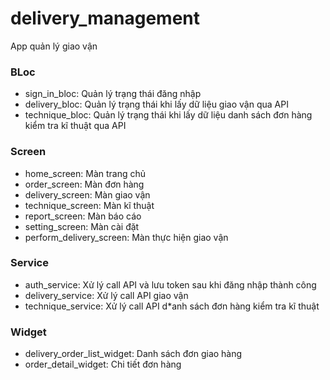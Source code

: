 # delivery_management
App quản lý giao vận

### BLoc
- sign_in_bloc: Quản lý trạng thái đăng nhập
- delivery_bloc: Quản lý trạng thái khi lấy dữ liệu giao vận qua API
- technique_bloc: Quản lý trạng thái khi lấy dữ liệu danh sách đơn hàng kiểm tra kĩ thuật qua API

### Screen
- home_screen: Màn trang chủ
- order_screen: Màn đơn hàng
- delivery_screen: Màn giao vận
- technique_screen: Màn kĩ thuật
- report_screen: Màn báo cáo
- setting_screen: Màn cài đặt
- perform_delivery_screen: Màn thực hiện giao vận

### Service
- auth_service: Xử lý call API và lưu token sau khi đăng nhập thành công
- delivery_service: Xử lý call API giao vận
- technique_service: Xử lý call API d*anh sách đơn hàng kiểm tra kĩ thuật
### Widget
- delivery_order_list_widget: Danh sách đơn giao hàng
- order_detail_widget: Chi tiết đơn hàng
